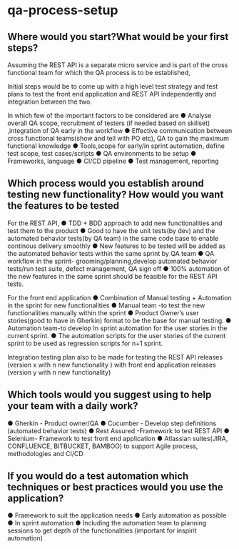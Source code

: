 # qa-process-setup

## Where would you start?What would be your first steps?
  Assuming the REST API is a separate micro service and is part of the cross functional team for which the QA process is to be established,
  
 Initial steps would be to come up with a high level test strategy and test plans to test the front end application and REST API independently and integration between the two.
  
 In which few of the important factors to be considered are 
● Analyse overall QA scope, recruitment of testers (if needed based on skillset) ,integration of QA early in the workflow
● Effective communication between cross functional teams(show and tell with PO etc), QA to gain the maximum functional    knowledge
● Tools,scope for early/in sprint automation, define test scope, test cases/scripts 
● QA environments to be setup
● Frameworks, language
● CI/CD pipeline
● Test management, reporting

## Which process would you establish around testing new functionality? How would you want the features to be tested

For the REST API,
● TDD + BDD approach to add new functionalities and test them to the product
● Good to have the unit tests(by dev) and the automated behavior tests(by QA team) in the same code base to enable continous    delivery smoothly
● New features to be tested will be added as the automated behavior tests within the same sprint by QA team
● QA workflow in the sprint- grooming/planning,develop automated behavior tests/run test suite, defect management, QA sign off
● 100% automation of the new features in the same sprint should be feasible for the REST API tests.

For the front end application
● Combination of Manual testing + Automation in the sprint for new functionalities
● Manual team -to test the new functionalities manually within the sprint
● Product Owner’s user stories(good to have in Gherkin) format to be the base for manual testing.
● Automation team-to develop In sprint automation for the user stories in the current sprint. 
● The automation scripts for the user stories of the current sprint to be used as regression scripts for n+1 sprint.

 Integration testing plan also to be made for testing the REST API  releases (version x with n new functionality )
 with front end application releases (version y with n new functionality)
 
 ## Which tools would you suggest using to help your team with a daily work?
● Gherkin - Product owner/QA
● Cucumber - Develop step definitions (automated  behavior tests)
● Rest Assured -Framework to test REST API
● Selenium- Framework to test front end application
● Atlassian suites(JIRA, CONFLUENCE, BITBUCKET, BAMBOO) to support Agile process, methodologies and CI/CD
 
 ## If you would do a test automation which techniques or best practices would you use the application?
● Framework to suit the application needs
● Early automation as possible
● In sprint automation 
● Including the automation team to planning sessions to get depth of the functionalities (important for inspirit automation)
